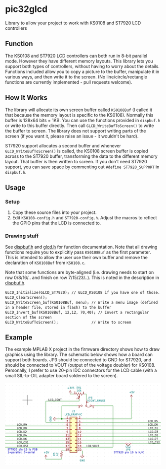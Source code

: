 # pic32glcd
Library to allow your project to work with KS0108 and ST7920 LCD controllers

## Function
The KS0108 and ST7920 LCD controllers can both run in 8-bit parallel mode. However they have different memory layouts. This library lets you support both types of controllers, without having to worry about the details. Functions included allow you to copy a picture to the buffer, manipulate it in various ways, and then write it to the screen. (No line/circle/rectangle functions are currently implemented - pull requests welcome).

## How It Works

The library will allocate its own screen buffer called `KS0108Buf` (I called it that because the memory layout is specific to the KS0108). Normally this buffer is 128x64 bits = 1KB. You can use the functions provided in `dispbuf.h` or write to this buffer directly. Then call `GLCD_WriteBufToScreen()` to write the buffer to screen. The library does not support writing parts of the screen (if you want it, please raise an issue - it wouldn't be hard).

ST7920 support allocates a second buffer and whenever `GLCD_WriteBufToScreen()` is called, the KS0108 screen buffer is copied across to the ST7920 buffer, transforming the data to the different memory layout. That buffer is then written to screen.  If you don't need ST7920 support, you can save space by commenting out `#define ST7920_SUPPORT` in `dispbuf.h`.

## Usage

### Setup

1. Copy these source files into your project.
2. Edit `KS0108-config.h` and `ST7920-config.h`. Adjust the macros to reflect the GPIO pins that the LCD is connected to.

### Drawing stuff

See [dispbuf.h](dispbuf.h) and [glcd.h](glcd.h) for function documentation. Note that all drawing functions require you to explicitly pass `KS0108Buf` as the first parameter. This is intended to allow the user use their own buffer and remove the declaration of `KS0108Buf` from `KS0108.c`.

Note that some functions are byte-aligned (i.e. drawing needs to start on row 0/8/16/.. and finish on row 7/15/23/..). This is noted in the description in [dispbuf.h](dispbuf.h).

```
GLCD_Initialize(GLCD_ST7920); // GLCD_KS0108 if you have one of those.
GLCD_ClearScreen();
GLCD_WriteScreen_buf(KS0108Buf, menu); // Write a menu image (defined in a header file, stored in flash) to the buffer
GLCD_Invert_buf(KS0108Buf, 12,12, 70,40); // Invert a rectangular section of the screen
GLCD_WriteBufToScreen();               // Write to screen
```

## Example

The example MPLAB X project in the firmware directory shows how to draw graphics using the library. The schematic below shows how a board can support both boards. JP3 should be connected to GND for ST7920, and should be connected to VOUT (output of the voltage doubler) for KS0108. Personally, I prefer to use 20-pin IDC connectors for the LCD cable (with a small SIL-to-DIL adapter board soldered to the screen).

![Example schematic](firmware/pic32glcd_wiring.png)
 

